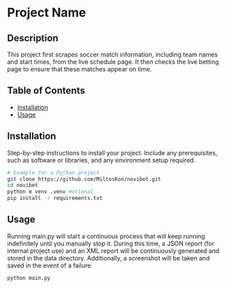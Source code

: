 
# Project Name

## Description
This project first scrapes soccer match information, including team names and start times, from the live schedule page. It then checks the live betting page to ensure that these matches appear on time.

## Table of Contents
- [Installation](#installation)
- [Usage](#usage)

## Installation
Step-by-step instructions to install your project. Include any prerequisites, such as software or libraries, and any environment setup required.

```bash
# Example for a Python project
git clone https://github.com/MiltosKon/novibet.git
cd novibet
python m venv .venv #otional 
pip install -r requirements.txt
```

## Usage
Running main.py will start a continuous process that will keep running indefinitely until you manually stop it. During this time, a JSON report (for internal project use) and an XML report will be continuously generated and stored in the data directory. Additionally, a screenshot will be taken and saved in the event of a failure.
```bash
python main.py
```
